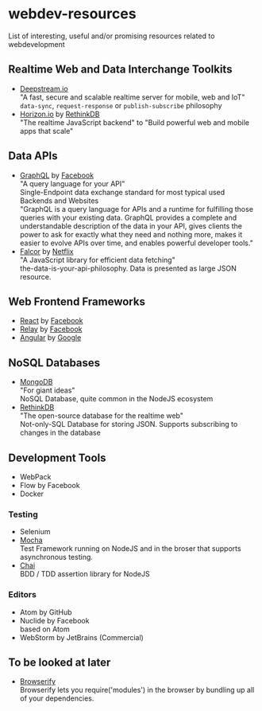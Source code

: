 # webdev-resources
List of interesting, useful and/or promising resources related to webdevelopment


## Realtime Web and Data Interchange Toolkits
* [Deepstream.io](https://deepstream.io)  
  "A fast, secure and scalable realtime server for mobile, web and IoT"  
  ``data-sync``, ``request-response`` or ``publish-subscribe`` philosophy
* [Horizon.io](http://horizon.io/) by [RethinkDB](https://rethinkdb.com/)  
  "The realtime JavaScript backend" to "Build powerful web and mobile apps that scale" 
  
  
## Data APIs
* [GraphQL](http://graphql.org/) by [Facebook](https://code.facebook.com/)  
  "A query language for your API"  
  Single-Endpoint data exchange standard for most typical used Backends and Websites  
  "GraphQL is a query language for APIs and a runtime for fulfilling those queries with 
  your existing data. GraphQL provides a complete and understandable description of the 
  data in your API, gives clients the power to ask for exactly what they need and nothing 
  more, makes it easier to evolve APIs over time, and enables powerful developer tools."
* [Falcor](http://netflix.github.io/falcor/) by [Netflix](http://netflix.github.io/)  
  "A JavaScript library for efficient data fetching"  
  the-data-is-your-api-philosophy. Data is presented as large JSON resource. 
  
## Web Frontend Frameworks
* [React]() by [Facebook](https://code.facebook.com/)  
* [Relay]() by [Facebook](https://code.facebook.com/)  
* [Angular]() by [Google]()  
  
  
## NoSQL Databases
* [MongoDB](https://www.mongodb.com/)  
  "For giant ideas"  
  NoSQL Database, quite common in the NodeJS ecosystem
* [RethinkDB](https://rethinkdb.com/)  
  "The open-source database for the realtime web"  
  Not-only-SQL Database for storing JSON. Supports subscribing to changes in the database
 

## Development Tools
* WebPack
* Flow by Facebook
* Docker

### Testing
* Selenium
* [Mocha](http://mochajs.org/)  
  Test Framework running on NodeJS and in the broser that supports asynchronous testing.
* [Chai](http://chaijs.com/)  
  BDD / TDD assertion library for NodeJS

### Editors
* Atom by GitHub  
* Nuclide by Facebook  
  based on Atom
* WebStorm by JetBrains (Commercial) 

## To be looked at later
* [Browserify](http://browserify.org/)  
  Browserify lets you require('modules') in the browser by bundling up all of your dependencies.

